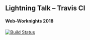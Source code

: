 ## Lightning Talk – Travis CI
#### Web-Worknights 2018


[![Build Status](https://travis-ci.org/signalwerk/talk.travis-ci.svg?branch=master)](https://travis-ci.org/signalwerk/talk.travis-ci)
